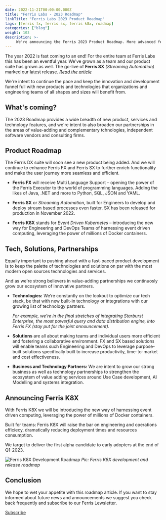 ```yaml
---
date: 2022-11-21T00:00:00.000Z
title: "Ferris Labs - 2023 Roadmap"
linkTitle: "Ferris Labs 2023 Product Roadmap"
tags: [ferris fx, ferris sx, ferris k8x, roadmap]
categories: ["blog"]
weight: 103
description: >-
     We're announcing the Ferris 2023 Product Roadmap. More advanced features, better, usability, more products.
---
```


The year 2022 is fast coming to an end! For the entire team at Ferris Labs this has been an eventful year. We've grown as a team and our product suite has grown as well. The go-live of **Ferris SX** _(Streaming Automation)_ marked our latest release. _[Read the article](/blog/article1-20221111b.md)_

We're intent to continue the pace and keep the innovation and development funnel full with new products and technologies that organizations and engineering teams of all shapes and sizes will benefit from.

## What's coming?
The 2023 Roadmap provides a wide breadth of new product, services and technology features, and we're intent to also broaden our partnerships in the areas of value-adding and complementary tchnologies, independent software vendors and consulting firms.

## Product Roadmap
The Ferris DX suite will soon see a new product being added. And we will continue to enhance Ferris FX and Ferris SX to further enrich functionality and make the user journey more seamless and efficient.

- **Ferris FX** will receive Multi Language Support – opening the power of the Ferris Executor to the world of programming languages. Adding the likes of Java, .NET and more to Python, SQL, JSON and YAML.

- **Ferris SX** or *Streaming Automation*, built for Engineers to develop and deploy stream based processes even faster. SX has been released for production in November 2022.

- **Ferris K8X** stands for *Event Driven Kubernetes* – introducing the new way for Engineering and DevOps Teams of harnessing event driven computing, leveraging the power of millions of Docker containers.

## Tech, Solutions, Partnerships
Equally important to pushing ahead with a fast-paced product development is to keep the palette of technologies and solutions on par with the most modern open sources technologies and services.

And as we're strong believers in value-adding partnerships we continuosly grow our ecosystem of innovative partners.

- **Technologies:** We’re constantly on the lookout to optimize our tech stack, be that with new built-in technology or integrations with our growing list of technology partners.

  *For example, we're in the final stretches of integrating Starburst Enterprise, the most powerful query and data distribution engine, into Ferris FX (stay put for the joint announcement).*

- **Solutions** are all about making teams and individual users more efficient and fostering a collaborative environment. FX and SX based solutions will enable teams such Engineering and DevOps to leverage purpose-built solutions specifically built to increase productivity, time-to-market and cost effectiveness.

- **Business and Technology Partners:** We are intent to grow our strong business as well as technology partnerships to strengthen the ecosystem of value adding services around Use Case development, AI Modelling and systems integration.

## Announcing Ferris K8X
With Ferris K8X we will be introducing the new way of harnessing event driven computing, leveraging the power of millions of Docker containers.

Built for teams: Ferris K8X will raise the bar on engineering and operations efficiecy, dramatically reducing deployment times and resources consumption.

We target to deliver the first alpha candidate to early adopters at the end of Q1-2023.

![Ferris K8X Development Roadmap](/images/blog4-k8xroadmap.png)
*Pic: Ferris K8X development and release roadmap*

## Conclusion
We hope to wet your appetite with this roadmap article. If you want to stay informed about future news and announcements we suggest you check back frequently and subscribe to our Ferris Lewsletter.

<a class="btn btn-lg btn-primary mr-3 mb-4" href="#" data-toggle="modal" data-target="#subscribeModal">Subscribe <i class="fas fa-arrow-alt-circle-right ml-2"></i>
</a>
